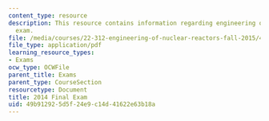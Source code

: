 ```yaml
---
content_type: resource
description: This resource contains information regarding engineering of nuclear reactors
  exam.
file: /media/courses/22-312-engineering-of-nuclear-reactors-fall-2015/49b912925d5f24e9c14d41622e63b18a_MIT22_312F15_final_2014.pdf
file_type: application/pdf
learning_resource_types:
- Exams
ocw_type: OCWFile
parent_title: Exams
parent_type: CourseSection
resourcetype: Document
title: 2014 Final Exam
uid: 49b91292-5d5f-24e9-c14d-41622e63b18a
---
```

